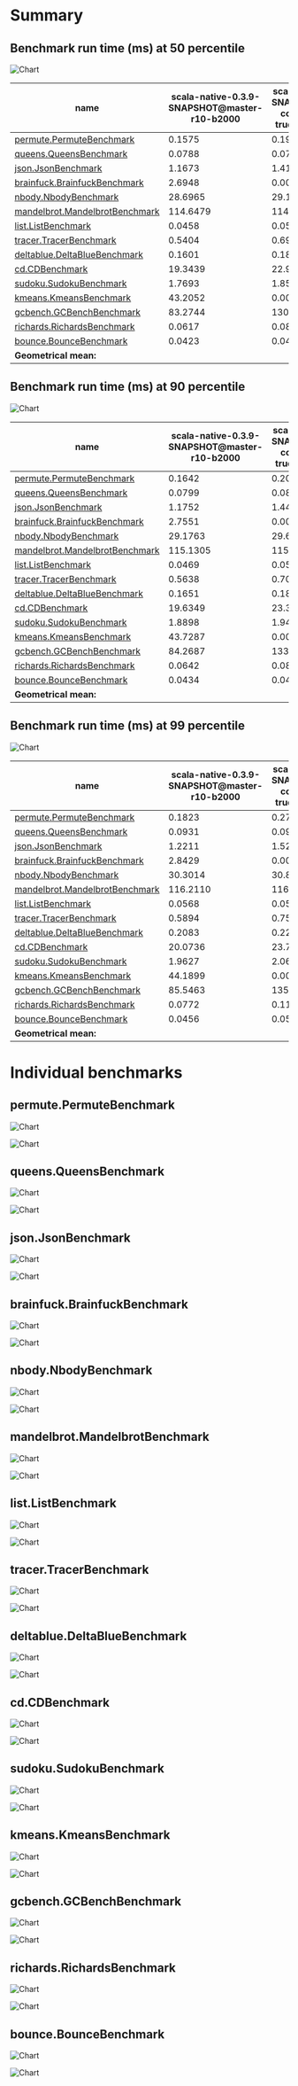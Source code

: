 # Summary
## Benchmark run time (ms) at 50 percentile 
![Chart](relative_percentile_50.png)

|name | scala-native-0.3.9-SNAPSHOT@master-r10-b2000 | scala-native-0.3.9-SNAPSHOT@gengc-config-1024-1-true-1-r10-b2000 | |
| -- | -- | -- | -- |
|[permute.PermuteBenchmark](#permutepermutebenchmark)|0.1575|0.1998|+26.91%|
|[queens.QueensBenchmark](#queensqueensbenchmark)|0.0788|0.0788|__-0.04%__|
|[json.JsonBenchmark](#jsonjsonbenchmark)|1.1673|1.4132|+21.06%|
|[brainfuck.BrainfuckBenchmark](#brainfuckbrainfuckbenchmark)|2.6948|0.0000|__-100.00%__|
|[nbody.NbodyBenchmark](#nbodynbodybenchmark)|28.6965|29.1300|+1.51%|
|[mandelbrot.MandelbrotBenchmark](#mandelbrotmandelbrotbenchmark)|114.6479|114.6393|__-0.01%__|
|[list.ListBenchmark](#listlistbenchmark)|0.0458|0.0511|+11.61%|
|[tracer.TracerBenchmark](#tracertracerbenchmark)|0.5404|0.6923|+28.10%|
|[deltablue.DeltaBlueBenchmark](#deltabluedeltabluebenchmark)|0.1601|0.1839|+14.86%|
|[cd.CDBenchmark](#cdcdbenchmark)|19.3439|22.9744|+18.77%|
|[sudoku.SudokuBenchmark](#sudokusudokubenchmark)|1.7693|1.8570|+4.96%|
|[kmeans.KmeansBenchmark](#kmeanskmeansbenchmark)|43.2052|0.0000|__-100.00%__|
|[gcbench.GCBenchBenchmark](#gcbenchgcbenchbenchmark)|83.2744|130.9409|+57.24%|
|[richards.RichardsBenchmark](#richardsrichardsbenchmark)|0.0617|0.0846|+37.02%|
|[bounce.BounceBenchmark](#bouncebouncebenchmark)|0.0423|0.0445|+5.05%|
| __Geometrical mean:__|| |+16.43%|
## Benchmark run time (ms) at 90 percentile 
![Chart](relative_percentile_90.png)

|name | scala-native-0.3.9-SNAPSHOT@master-r10-b2000 | scala-native-0.3.9-SNAPSHOT@gengc-config-1024-1-true-1-r10-b2000 | |
| -- | -- | -- | -- |
|[permute.PermuteBenchmark](#permutepermutebenchmark)|0.1642|0.2053|+25.08%|
|[queens.QueensBenchmark](#queensqueensbenchmark)|0.0799|0.0808|+1.13%|
|[json.JsonBenchmark](#jsonjsonbenchmark)|1.1752|1.4415|+22.67%|
|[brainfuck.BrainfuckBenchmark](#brainfuckbrainfuckbenchmark)|2.7551|0.0000|__-100.00%__|
|[nbody.NbodyBenchmark](#nbodynbodybenchmark)|29.1763|29.6769|+1.72%|
|[mandelbrot.MandelbrotBenchmark](#mandelbrotmandelbrotbenchmark)|115.1305|115.1110|__-0.02%__|
|[list.ListBenchmark](#listlistbenchmark)|0.0469|0.0525|+11.89%|
|[tracer.TracerBenchmark](#tracertracerbenchmark)|0.5638|0.7097|+25.87%|
|[deltablue.DeltaBlueBenchmark](#deltabluedeltabluebenchmark)|0.1651|0.1883|+14.05%|
|[cd.CDBenchmark](#cdcdbenchmark)|19.6349|23.3192|+18.76%|
|[sudoku.SudokuBenchmark](#sudokusudokubenchmark)|1.8898|1.9430|+2.82%|
|[kmeans.KmeansBenchmark](#kmeanskmeansbenchmark)|43.7287|0.0000|__-100.00%__|
|[gcbench.GCBenchBenchmark](#gcbenchgcbenchbenchmark)|84.2687|133.3641|+58.26%|
|[richards.RichardsBenchmark](#richardsrichardsbenchmark)|0.0642|0.0867|+35.05%|
|[bounce.BounceBenchmark](#bouncebouncebenchmark)|0.0434|0.0454|+4.45%|
| __Geometrical mean:__|| |+16.03%|
## Benchmark run time (ms) at 99 percentile 
![Chart](relative_percentile_99.png)

|name | scala-native-0.3.9-SNAPSHOT@master-r10-b2000 | scala-native-0.3.9-SNAPSHOT@gengc-config-1024-1-true-1-r10-b2000 | |
| -- | -- | -- | -- |
|[permute.PermuteBenchmark](#permutepermutebenchmark)|0.1823|0.2744|+50.56%|
|[queens.QueensBenchmark](#queensqueensbenchmark)|0.0931|0.0931|__-0.01%__|
|[json.JsonBenchmark](#jsonjsonbenchmark)|1.2211|1.5216|+24.61%|
|[brainfuck.BrainfuckBenchmark](#brainfuckbrainfuckbenchmark)|2.8429|0.0000|__-100.00%__|
|[nbody.NbodyBenchmark](#nbodynbodybenchmark)|30.3014|30.8568|+1.83%|
|[mandelbrot.MandelbrotBenchmark](#mandelbrotmandelbrotbenchmark)|116.2110|116.1784|__-0.03%__|
|[list.ListBenchmark](#listlistbenchmark)|0.0568|0.0557|__-1.92%__|
|[tracer.TracerBenchmark](#tracertracerbenchmark)|0.5894|0.7545|+28.00%|
|[deltablue.DeltaBlueBenchmark](#deltabluedeltabluebenchmark)|0.2083|0.2283|+9.61%|
|[cd.CDBenchmark](#cdcdbenchmark)|20.0736|23.7305|+18.22%|
|[sudoku.SudokuBenchmark](#sudokusudokubenchmark)|1.9627|2.0688|+5.41%|
|[kmeans.KmeansBenchmark](#kmeanskmeansbenchmark)|44.1899|0.0000|__-100.00%__|
|[gcbench.GCBenchBenchmark](#gcbenchgcbenchbenchmark)|85.5463|135.2333|+58.08%|
|[richards.RichardsBenchmark](#richardsrichardsbenchmark)|0.0772|0.1132|+46.67%|
|[bounce.BounceBenchmark](#bouncebouncebenchmark)|0.0456|0.0511|+12.12%|
| __Geometrical mean:__|| |+17.91%|
# Individual benchmarks
## permute.PermuteBenchmark
![Chart](percentile_permute.PermuteBenchmark.png)

![Chart](example_run_3_permute.PermuteBenchmark.png)

## queens.QueensBenchmark
![Chart](percentile_queens.QueensBenchmark.png)

![Chart](example_run_3_queens.QueensBenchmark.png)

## json.JsonBenchmark
![Chart](percentile_json.JsonBenchmark.png)

![Chart](example_run_3_json.JsonBenchmark.png)

## brainfuck.BrainfuckBenchmark
![Chart](percentile_brainfuck.BrainfuckBenchmark.png)

![Chart](example_run_3_brainfuck.BrainfuckBenchmark.png)

## nbody.NbodyBenchmark
![Chart](percentile_nbody.NbodyBenchmark.png)

![Chart](example_run_3_nbody.NbodyBenchmark.png)

## mandelbrot.MandelbrotBenchmark
![Chart](percentile_mandelbrot.MandelbrotBenchmark.png)

![Chart](example_run_3_mandelbrot.MandelbrotBenchmark.png)

## list.ListBenchmark
![Chart](percentile_list.ListBenchmark.png)

![Chart](example_run_3_list.ListBenchmark.png)

## tracer.TracerBenchmark
![Chart](percentile_tracer.TracerBenchmark.png)

![Chart](example_run_3_tracer.TracerBenchmark.png)

## deltablue.DeltaBlueBenchmark
![Chart](percentile_deltablue.DeltaBlueBenchmark.png)

![Chart](example_run_3_deltablue.DeltaBlueBenchmark.png)

## cd.CDBenchmark
![Chart](percentile_cd.CDBenchmark.png)

![Chart](example_run_3_cd.CDBenchmark.png)

## sudoku.SudokuBenchmark
![Chart](percentile_sudoku.SudokuBenchmark.png)

![Chart](example_run_3_sudoku.SudokuBenchmark.png)

## kmeans.KmeansBenchmark
![Chart](percentile_kmeans.KmeansBenchmark.png)

![Chart](example_run_3_kmeans.KmeansBenchmark.png)

## gcbench.GCBenchBenchmark
![Chart](percentile_gcbench.GCBenchBenchmark.png)

![Chart](example_run_3_gcbench.GCBenchBenchmark.png)

## richards.RichardsBenchmark
![Chart](percentile_richards.RichardsBenchmark.png)

![Chart](example_run_3_richards.RichardsBenchmark.png)

## bounce.BounceBenchmark
![Chart](percentile_bounce.BounceBenchmark.png)

![Chart](example_run_3_bounce.BounceBenchmark.png)

